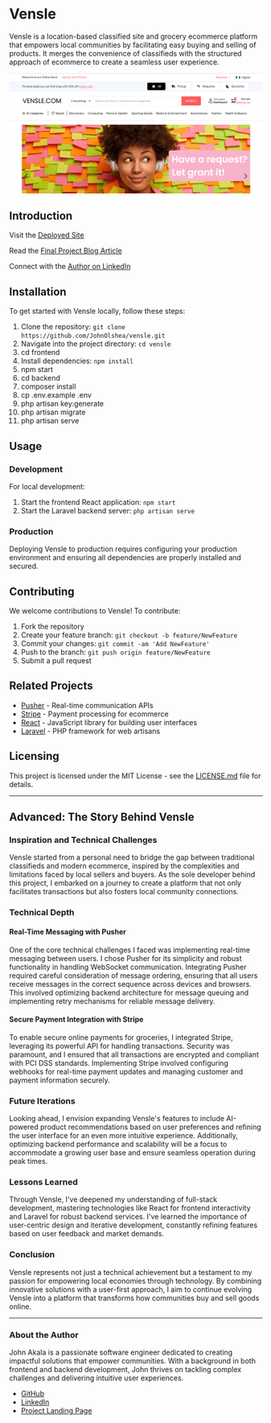 # Vensle

Vensle is a location-based classified site and grocery ecommerce platform that empowers local communities by facilitating easy buying and selling of products. It merges the convenience of classifieds with the structured approach of ecommerce to create a seamless user experience.

![Vensle Screenshot](frontend/src/assets/img/screenshot/home.png)
<!-- Replace with an actual screenshot URL of your application -->

## Introduction

Visit the [Deployed Site](https://nominet.vensle.com/)

Read the [Final Project Blog Article](https://olshea.hashnode.dev/building-vensle-a-location-based-marketplace)

Connect with the [Author on LinkedIn](https://www.linkedin.com/in/john-akala-4b42075a/)

## Installation

To get started with Vensle locally, follow these steps:

1. Clone the repository: `git clone https://github.com/JohnOlshea/vensle.git`
2. Navigate into the project directory: `cd vensle`
3. cd frontend
4. Install dependencies: `npm install`
5. npm start
6. cd backend
7. composer install
8. cp .env.example .env
9. php artisan key:generate
10. php artisan migrate
11. php artisan serve


## Usage

### Development

For local development:

1. Start the frontend React application: `npm start`
2. Start the Laravel backend server: `php artisan serve`

### Production

Deploying Vensle to production requires configuring your production environment and ensuring all dependencies are properly installed and secured.

## Contributing

We welcome contributions to Vensle! To contribute:

1. Fork the repository
2. Create your feature branch: `git checkout -b feature/NewFeature`
3. Commit your changes: `git commit -am 'Add NewFeature'`
4. Push to the branch: `git push origin feature/NewFeature`
5. Submit a pull request

## Related Projects

- [Pusher](https://pusher.com/) - Real-time communication APIs
- [Stripe](https://stripe.com/) - Payment processing for ecommerce
- [React](https://reactjs.org/) - JavaScript library for building user interfaces
- [Laravel](https://laravel.com/) - PHP framework for web artisans

## Licensing

This project is licensed under the MIT License - see the [LICENSE.md](LICENSE.md) file for details.

---

## Advanced: The Story Behind Vensle

### Inspiration and Technical Challenges

Vensle started from a personal need to bridge the gap between traditional classifieds and modern ecommerce, inspired by the complexities and limitations faced by local sellers and buyers. As the sole developer behind this project, I embarked on a journey to create a platform that not only facilitates transactions but also fosters local community connections.

### Technical Depth

#### Real-Time Messaging with Pusher

One of the core technical challenges I faced was implementing real-time messaging between users. I chose Pusher for its simplicity and robust functionality in handling WebSocket communication. Integrating Pusher required careful consideration of message ordering, ensuring that all users receive messages in the correct sequence across devices and browsers. This involved optimizing backend architecture for message queuing and implementing retry mechanisms for reliable message delivery.

#### Secure Payment Integration with Stripe

To enable secure online payments for groceries, I integrated Stripe, leveraging its powerful API for handling transactions. Security was paramount, and I ensured that all transactions are encrypted and compliant with PCI DSS standards. Implementing Stripe involved configuring webhooks for real-time payment updates and managing customer and payment information securely.

### Future Iterations

Looking ahead, I envision expanding Vensle's features to include AI-powered product recommendations based on user preferences and refining the user interface for an even more intuitive experience. Additionally, optimizing backend performance and scalability will be a focus to accommodate a growing user base and ensure seamless operation during peak times.

### Lessons Learned

Through Vensle, I've deepened my understanding of full-stack development, mastering technologies like React for frontend interactivity and Laravel for robust backend services. I've learned the importance of user-centric design and iterative development, constantly refining features based on user feedback and market demands.

### Conclusion

Vensle represents not just a technical achievement but a testament to my passion for empowering local economies through technology. By combining innovative solutions with a user-first approach, I aim to continue evolving Vensle into a platform that transforms how communities buy and sell goods online.

---

### About the Author

John Akala is a passionate software engineer dedicated to creating impactful solutions that empower communities. With a background in both frontend and backend development, John thrives on tackling complex challenges and delivering intuitive user experiences.

- [GitHub](https://github.com/JohnOlshea/vensle)
- [LinkedIn](https://www.linkedin.com/in/john-akala-4b42075a/)
- [Project Landing Page](https://home.vensle.com/)
